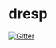 # dresp

[![Gitter](https://badges.gitter.im/Join%20Chat.svg)](https://gitter.im/cohen990/dresp?utm_source=badge&utm_medium=badge&utm_campaign=pr-badge&utm_content=badge)